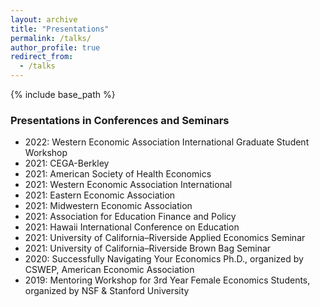```yaml
---
layout: archive
title: "Presentations"
permalink: /talks/
author_profile: true
redirect_from:
  - /talks
---
```


{% include base_path %}


### Presentations in Conferences and Seminars

* 2022: Western Economic Association International Graduate Student Workshop
* 2021: CEGA-Berkley
* 2021: American Society of Health Economics
* 2021: Western Economic Association International
* 2021: Eastern Economic Association
* 2021: Midwestern Economic Association
* 2021: Association for Education Finance and Policy
* 2021: Hawaii International Conference on Education
* 2021: University of California–Riverside Applied Economics Seminar
* 2021: University of California–Riverside Brown Bag Seminar
* 2020: Successfully Navigating Your Economics Ph.D., organized by CSWEP, American Economic Association
* 2019: Mentoring Workshop for 3rd Year Female Economics Students, organized by NSF & Stanford University
